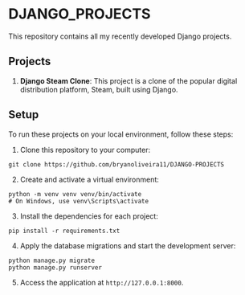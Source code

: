 # DJANGO_PROJECTS

This repository contains all my recently developed Django projects.

## Projects

1. **Django Steam Clone**: This project is a clone of the popular digital distribution platform, Steam, built using Django.

## Setup

To run these projects on your local environment, follow these steps:

1. Clone this repository to your computer:

```
git clone https://github.com/bryanoliveira11/DJANGO-PROJECTS
```

2. Create and activate a virtual environment:

``` 
python -m venv venv venv/bin/activate
# On Windows, use venv\Scripts\activate
```

3. Install the dependencies for each project:

 ```
 pip install -r requirements.txt
```

4. Apply the database migrations and start the development server:

```
python manage.py migrate
python manage.py runserver
```

5. Access the application at `http://127.0.0.1:8000`.
